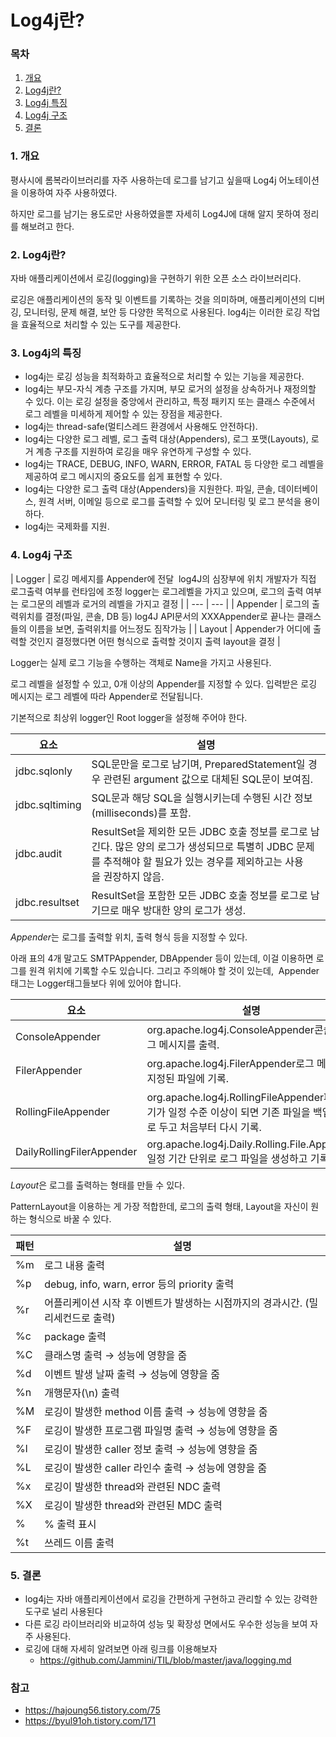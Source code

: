 # Log4j란?

### 목차

1. [개요](#1-개요)
2. [Log4j란?](#2-log4j란)
3. [Log4j 특징](#3-log4j의-특징)
4. [Log4j 구조](#4-log4j-구조)
5. [결론](#5-결론)

### 1. 개요

평사시에 롬복라이브러리를 자주 사용하는데 로그를 남기고 싶을때 Log4j 어노테이션을 이용하여 자주 사용하였다.

하지만 로그를 남기는 용도로만 사용하였을뿐 자세히 Log4J에 대해 알지 못하여 정리를 해보려고 한다.

### 2. Log4j란?

자바 애플리케이션에서 로깅(logging)을 구현하기 위한 오픈 소스 라이브러리다.

로깅은 애플리케이션의 동작 및 이벤트를 기록하는 것을 의미하며, 애플리케이션의 디버깅, 모니터링, 문제 해결, 보안 등 다양한 목적으로 사용된다. log4j는 이러한 로깅 작업을 효율적으로 처리할 수 있는 도구를 제공한다.

### 3. Log4j의 특징

- log4j는 로깅 성능을 최적화하고 효율적으로 처리할 수 있는 기능을 제공한다.
- log4j는 부모-자식 계층 구조를 가지며, 부모 로거의 설정을 상속하거나 재정의할 수 있다. 이는 로깅 설정을 중앙에서 관리하고, 특정 패키지 또는 클래스 수준에서 로그 레벨을 미세하게 제어할 수 있는 장점을 제공한다.
- log4j는 thread-safe(멀티스레드 환경에서 사용해도 안전하다).
- log4j는 다양한 로그 레벨, 로그 출력 대상(Appenders), 로그 포맷(Layouts), 로거 계층 구조를 지원하여 로깅을 매우 유연하게 구성할 수 있다.
- log4j는 TRACE, DEBUG, INFO, WARN, ERROR, FATAL 등 다양한 로그 레벨을 제공하여 로그 메시지의 중요도를 쉽게 표현할 수 있다.
- log4j는 다양한 로그 출력 대상(Appenders)을 지원한다. 파일, 콘솔, 데이터베이스, 원격 서버, 이메일 등으로 로그를 출력할 수 있어 모니터링 및 로그 분석을 용이하다.
- log4j는 국제화를 지원.

### 4. Log4j 구조

| Logger | 로깅 메세지를 Appender에 전달 
log4J의 심장부에 위치
개발자가 직접 로그출력 여부를 런타임에 조정
logger는 로그레벨을 가지고 있으며, 로그의 출력 여부는 로그문의 레벨과 로거의 레벨을 가지고 결정 |
| --- | --- |
| Appender | 로그의 출력위치를 결정(파일, 콘솔, DB 등)
log4J API문서의 XXXAppender로 끝나는 클래스들의 이름을 보면, 출력위치를 어느정도 짐작가능 |
| Layout | Appender가 어디에 출력할 것인지 결정했다면 어떤 형식으로 출력할 것이지 출력 layout을 결정 |

Logger는 실제 로그 기능을 수행하는 객체로 Name을 가지고 사용된다. 

로그 레벨을 설정할 수 있고, 0개 이상의 Appender를 지정할 수 있다. 입력받은 로깅 메시지는 로그 레벨에 따라 Appender로 전달됩니다.

기본적으로 최상위 logger인 Root logger을 설정해 주어야 한다.

| 요소 | 설명 |
| --- | --- |
| jdbc.sqlonly | SQL문만을 로그로 남기며, PreparedStatement일 경우 관련된 argument 값으로 대체된 SQL문이 보여짐. |
| jdbc.sqltiming | SQL문과 해당 SQL을 실행시키는데 수행된 시간 정보(milliseconds)를 포함. |
| jdbc.audit | ResultSet을 제외한 모든 JDBC 호출 정보를 로그로 남긴다. 많은 양의 로그가 생성되므로 특별히 JDBC 문제를 추적해야 할 필요가 있는 경우를 제외하고는 사용을 권장하지 않음. |
| jdbc.resultset | ResultSet을 포함한 모든 JDBC 호출 정보를 로그로 남기므로 매우 방대한 양의 로그가 생성. |

*Appender*는 로그를 출력할 위치, 출력 형식 등을 지정할 수 있다. 

아래 표의 4개 말고도 SMTPAppender, DBAppender 등이 있는데, 이걸 이용하면 로그를 원격 위치에 기록할 수도 있습니다. 그리고 주의해야 할 것이 있는데,  Appender태그는 Logger태그들보다 위에 있어야 합니다.

| 요소 | 설명 |
| --- | --- |
| ConsoleAppender | org.apache.log4j.ConsoleAppender콘솔에 로그 메시지를 출력. |
| FilerAppender | org.apache.log4j.FilerAppender로그 메시지를 지정된 파일에 기록. |
| RollingFileAppender | org.apache.log4j.RollingFileAppender파일 크기가 일정 수준 이상이 되면 기존 파일을 백업파일로 두고 처음부터 다시 기록. |
| DailyRollingFilerAppender | org.apache.log4j.Daily.Rolling.File.Appender일정 기간 단위로 로그 파일을 생성하고 기록. |

*Layout*은 로그를 출력하는 형태를 만들 수 있다.

PatternLayout을 이용하는 게 가장 적합한데, 로그의 출력 형태, Layout을 자신이 원하는 형식으로 바꿀 수 있다.

| 패턴 | 설명 |
| --- | --- |
| %m | 로그 내용 출력 |
| %p | debug, info, warn, error 등의 priority 출력 |
| %r | 어플리케이션 시작 후 이벤트가 발생하는 시점까지의 경과시간. (밀리세컨드로 출력) |
| %c | package 출력 |
| %C | 클래스명 출력 → 성능에 영향을 줌 |
| %d | 이벤트 발생 날짜 출력 → 성능에 영향을 줌 |
| %n | 개행문자(\n) 출력 |
| %M | 로깅이 발생한 method 이름 출력 → 성능에 영향을 줌 |
| %F | 로깅이 발생한 프로그램 파일명 출력 → 성능에 영향을 줌 |
| %l | 로깅이 발생한 caller 정보 출력 → 성능에 영향을 줌 |
| %L | 로깅이 발생한 caller 라인수 출력 → 성능에 영향을 줌 |
| %x | 로깅이 발생한 thread와 관련된 NDC 출력 |
| %X | 로깅이 발생한 thread와 관련된 MDC 출력 |
| % | % 출력 표시 |
| %t | 쓰레드 이름 출력 |

### 5. 결론

- log4j는 자바 애플리케이션에서 로깅을 간편하게 구현하고 관리할 수 있는 강력한 도구로 널리 사용된다
- 다른 로깅 라이브러리와 비교하여 성능 및 확장성 면에서도 우수한 성능을 보여 자주 사용된다.
- 로깅에 대해 자세히 알려보면 아래 링크를 이용해보자
    - https://github.com/Jammini/TIL/blob/master/java/logging.md

### 참고

- https://hajoung56.tistory.com/75
- https://byul91oh.tistory.com/171
